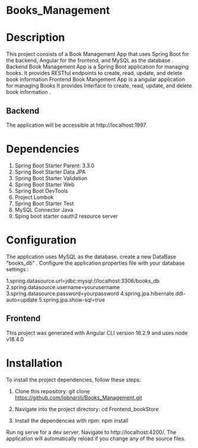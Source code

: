 # Books_Management
# Description
This project consists of a Book Management App that uses Spring Boot for the backend, Angular for the frontend, and MySQL as the database . Backend Book Management App is a Spring Boot application for managing books. It provides RESTful endpoints to create, read, update, and delete book information Frontend Book Mangement App is a angular application for managing Books  It provides Interface to create, read, update, and delete book information .

## Backend 
The application will be accessible at http://localhost:1997.

# Dependencies
1. Spring Boot Starter Parent: 3.3.0
2. Spring Boot Starter Data JPA
3. Spring Boot Starter Validation
4. Spring Boot Starter Web
5. Spring Boot DevTools
6. Project Lombok
7. Spring Boot Starter Test
8. MySQL Connector Java
9. Sping boot starter oauth2 resource server

# Configuration
The application uses MySQL as the database. create a new DataBase "books_db" . Configure the application.properties file with your database settings :
 
1.spring.datasource.url=jdbc:mysql://localhost:3306/books_db
2.spring.datasource.username=yourusername
3.spring.datasource.password=yourpassword
4.spring.jpa.hibernate.ddl-auto=update
5.spring.jpa.show-sql=true



## Frontend 
This project was generated with Angular CLI version 16.2.9 and uses node v18.4.0

# Installation
To install the project dependencies, follow these steps:

1. Clone this repository: git clone https://github.com/lobnarjili/Books_Management.git 

2. Navigate into the project directory: cd Frontend_bookStore

3. Install the dependencies with npm: npm install

Run ng serve  for a dev server. Navigate to http://localhost:4200/. The application will automatically reload if you change any of the source files.
